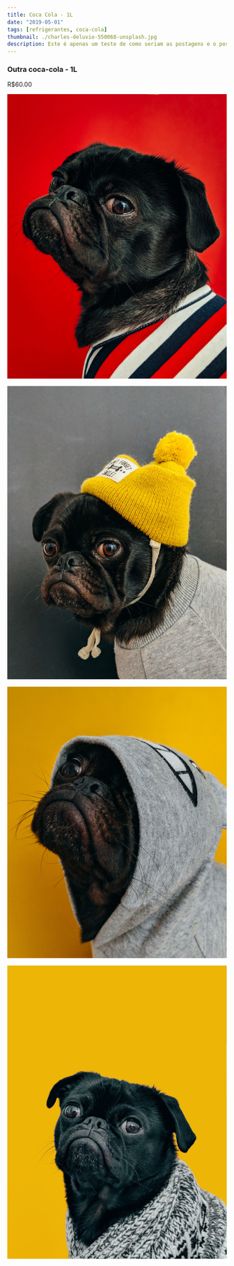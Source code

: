 ```yaml
---
title: Coca Cola - 1L
date: "2019-05-01"
tags: [refrigerantes, coca-cola]
thumbnail: ./charles-deluvio-550068-unsplash.jpg
description: Este é apenas um teste de como seriam as postagens e o possivel detalhamento do cardápio
---
```

### Outra coca-cola - 1L

R$60.00

![Cute dog](./charles-deluvio-540415-unsplash.jpg)

![Cute dog](./charles-deluvio-540418-unsplash.jpg)

![Cute dog](./charles-deluvio-540420-unsplash.jpg)

![Cute dog](./charles-deluvio-547196-unsplash.jpg)

